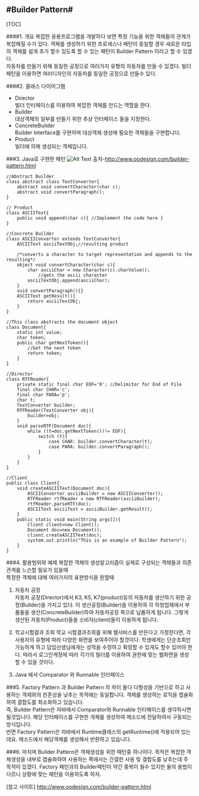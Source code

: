 #Builder Pattern#
---
[TOC]

####1. 개요
  복잡한 응용프로그램을 개발하다 보면 특정 기능을 위한 객체들의 관계가 복잡해질 수가 있다. 객체를 생성하기 위한 프로세스나 패턴이 동일할 경우 새로운 타입의 객체를 쉽게 추가 할수 있도록 할 수 있는 패턴이 Builder Pattern 이라고 할 수 있겠다.    
  자동차를 만들기 위해 동일한 공정으로 여러가지 유형의 자동차를 만들 수 있겠다. 빌더패턴을 이용하면 여러디자인의 자동차를 동일한 공정으로 만들수 있다.
  
####2. 클래스 다이어그램

* Director   
  빌더 인터페이스를 이용하여 복잡한 객체를 만드는 역할을 한다.
* Builder   
  대상객체의 일부를 만들기 위한 추상 인터페이스 들을 지정한다.
* ConcreteBuilder   
  Builder Interface를 구현하며 대상객체 생성에 필요한 객체들을 구현합니다.
* Product   
  빌더에 의해 생성되는 객체입니다.
  
###3. Java로 구현한 패턴
![Alt Text](http://www.oodesign.com/images/creational/builder-pattern-example.png "")
출처-http://www.oodesign.com/builder-pattern.html

```[Java]
//Abstract Builder
class abstract class TextConverter{
	abstract void convertCharacter(char c);
	abstract void convertParagraph();
}

// Product
class ASCIIText{
	public void append(char c){ //Implement the code here }
}

//Concrete Builder
class ASCIIConverter extends TextConverter{
	ASCIIText asciiTextObj;//resulting product

	/*converts a character to target representation and appends to the resulting*/
	object void convertCharacter(char c){
		char asciiChar = new Character(c).charValue();
			//gets the ascii character
		asciiTextObj.append(asciiChar);
	}
	void convertParagraph(){}
	ASCIIText getResult(){
		return asciiTextObj;
	}
}

//This class abstracts the document object
class Document{
	static int value;
	char token;
	public char getNextToken(){
		//Get the next token
		return token;
	}
}

//Director
class RTFReader{
	private static final char EOF='0'; //Delimitor for End of File
	final char CHAR='c';
	final char PARA='p';
	char t;
	TextConverter builder;
	RTFReader(TextConverter obj){
		builder=obj;
	}
	void parseRTF(Document doc){
		while ((t=doc.getNextToken())!= EOF){
			switch (t){
				case CHAR: builder.convertCharacter(t);
				case PARA: builder.convertParagraph();
			}
		}
	}
}

//Client
public class Client{
	void createASCIIText(Document doc){
		ASCIIConverter asciiBuilder = new ASCIIConverter();
		RTFReader rtfReader = new RTFReader(asciiBuilder);
		rtfReader.parseRTF(doc);
		ASCIIText asciiText = asciiBuilder.getResult();
	}
	public static void main(String args[]){
		Client client=new Client();
		Document doc=new Document();
		client.createASCIIText(doc);
		system.out.println("This is an example of Builder Pattern");
	}
}
```
###4. 활용범위와 예제
 복잡한 객체의 생성알고리즘이 실제로 구성되는 객체들과 의존관계를 느슨할 필요가 있을때    
 특정한 객체에 대해 여러가지의 표현방식을 원할때   

1. 자동차 공장   
  자동차 공장(Director)에서 K3, K5, K7(product)등의 자동차를 생산하기 위한 공정(Builder)을 가지고 있다. 이 생산공정(Builder)을 이용하여 각 하청업체에서 부품들을 생산(ConcreteBuilder)하여 자동차공장 쪽으로 납품하게 됩니다. 그렇게 생산된 자동차(Product)들을 소비자(client)들이 이용하게 됩니다.
  
2. 학교시험결과 조회
  학교 시험결과조회를 위해 웹서비스를 만든다고 가정한다면, 각 사용자의 유형에 따라 다양한 화면을 보여주어야 할것이다. 학생에게는 단순조회만 가능하게 하고 담임선생님에게는 성적을 수정하고 확정할 수 있게도 할수 있어야 한다. 따라서 로그인계정에 따러 각가의 빌더를 이용하여 권한에 맞는 웹화면을 생성할 수 있을 것이다.

3. Java 에서 Comparator 와 Runnable 인터페이스

###5. Factory Pattern 과 Builder Pattern 의 차이
  둘다 다형성을 기반으로 하고 사용하는 객체와의 읜존성을 낮추는 목적에는 동일합니다. 객체를 생성하는 로직을 캡슐화하여 결합도를 최소화하고 있습니다.   
  즉, Builder Pattern은 자바에서 Comparator와 Runnable 인터페이스를 생각하시면 될것입니다. 해당 인터페이스를 구현한 개체를 생성하여 메소드에 전달하여서 구동되는 방식입니다.   
  반면 Factory Pattern은 자바에서 Runtime클래스의 getRuntime()에 적용되어 있는데요. 메소드에서 해당객체를 생성해서 반환하고 있습니다.

###6. 마치며
  Builder Pattern은 객체생성을 위한 패턴중 하나이다. 목적은 복잡한 객체생성을 내부로 캡슐화하여 사용하는 쪽에서는 간결한 사용 및 결합도를 낮추는데 주 목적이 있겠다. Factory 패턴과의 Builder패턴이 약간 중복이 될수 있지만 둘의 용법이 다르니 상황에 맞는 패턴을 이용하도록 하자.

[참고 사이트] http://www.oodesign.com/builder-pattern.html


